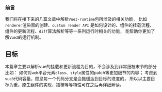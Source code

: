 ### **前言**

我们将在接下来的几篇文章中解析`Vue3-runtime`包所涉及的相关功能，
比如`renderer`渲染器的创建、`custom render API` 是如何设计的、组件的挂载流程、组件的更新流程、`diff`算法解析等等一系列运行时相关的功能，
能帮助你更加了解`Vue3`的运行机制。

## 目标

本篇章主要以解析vue的挂载和更新流程为目的，不会涉及到非常细枝末节的部分比如：
如何对`web`平台元素`class`、`style`属性的patch等更加细节的内容；
考虑到`vue3`代码容量，顾忌每一个代码分支是会拖缓达到目标的进度的，
所以以主要目标为重，原生组件的实现、插槽等等特性可在之后再详细解读。